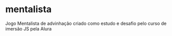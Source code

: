 # mentalista

Jogo Mentalista de advinhação criado como estudo e desafio pelo curso de imersão JS pela Alura

